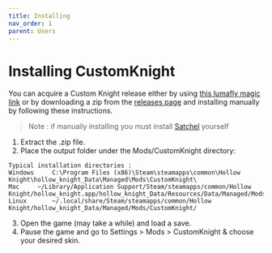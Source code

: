 ```yaml
---
title: Installing
nav_order: 1
parent: Users
---
```


# Installing CustomKnight

You can acquire a Custom Knight release either by using [this lumafly magic link](https://themulhima.github.io/Lumafly/commands/download/?mods=Custom%20Knight) or by downloading a zip from the [releases page](https://github.com/PrashantMohta/HollowKnight.CustomKnight/releases) and installing manually by following these instructions.

> Note : if manually installing you must install [Satchel](https://github.com/PrashantMohta/Satchel) yourself

1. Extract the .zip file.
2. Place the output folder under the Mods/CustomKnight directory:

```
Typical installation directories :
Windows		C:\Program Files (x86)\Steam\steamapps\common\Hollow Knight\hollow_knight_Data\Managed\Mods\CustomKnight\
Mac		~/Library/Application Support/Steam/steamapps/common/Hollow Knight/hollow_knight.app/hollow_knight_Data/Resources/Data/Managed/Mods/CustomKnight/
Linux		~/.local/share/Steam/steamapps/common/Hollow Knight/hollow_knight_Data/Managed/Mods/CustomKnight/
```

3. Open the game (may take a while) and load a save.
4. Pause the game and go to Settings > Mods > CustomKnight & choose your desired skin.
